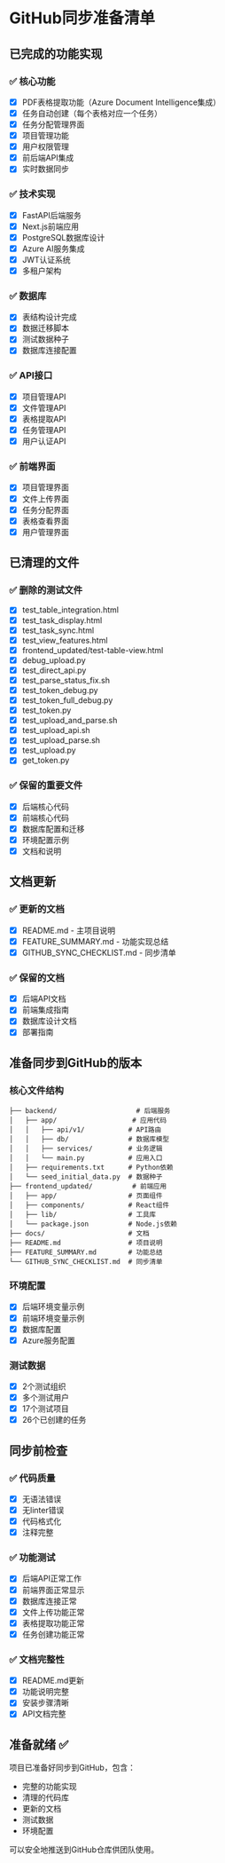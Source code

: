 # GitHub同步准备清单

## 已完成的功能实现

### ✅ 核心功能
- [x] PDF表格提取功能（Azure Document Intelligence集成）
- [x] 任务自动创建（每个表格对应一个任务）
- [x] 任务分配管理界面
- [x] 项目管理功能
- [x] 用户权限管理
- [x] 前后端API集成
- [x] 实时数据同步

### ✅ 技术实现
- [x] FastAPI后端服务
- [x] Next.js前端应用
- [x] PostgreSQL数据库设计
- [x] Azure AI服务集成
- [x] JWT认证系统
- [x] 多租户架构

### ✅ 数据库
- [x] 表结构设计完成
- [x] 数据迁移脚本
- [x] 测试数据种子
- [x] 数据库连接配置

### ✅ API接口
- [x] 项目管理API
- [x] 文件管理API
- [x] 表格提取API
- [x] 任务管理API
- [x] 用户认证API

### ✅ 前端界面
- [x] 项目管理界面
- [x] 文件上传界面
- [x] 任务分配界面
- [x] 表格查看界面
- [x] 用户管理界面

## 已清理的文件

### ✅ 删除的测试文件
- [x] test_table_integration.html
- [x] test_task_display.html
- [x] test_task_sync.html
- [x] test_view_features.html
- [x] frontend_updated/test-table-view.html
- [x] debug_upload.py
- [x] test_direct_api.py
- [x] test_parse_status_fix.sh
- [x] test_token_debug.py
- [x] test_token_full_debug.py
- [x] test_token.py
- [x] test_upload_and_parse.sh
- [x] test_upload_api.sh
- [x] test_upload_parse.sh
- [x] test_upload.py
- [x] get_token.py

### ✅ 保留的重要文件
- [x] 后端核心代码
- [x] 前端核心代码
- [x] 数据库配置和迁移
- [x] 环境配置示例
- [x] 文档和说明

## 文档更新

### ✅ 更新的文档
- [x] README.md - 主项目说明
- [x] FEATURE_SUMMARY.md - 功能实现总结
- [x] GITHUB_SYNC_CHECKLIST.md - 同步清单

### ✅ 保留的文档
- [x] 后端API文档
- [x] 前端集成指南
- [x] 数据库设计文档
- [x] 部署指南

## 准备同步到GitHub的版本

### 核心文件结构
```
├── backend/                    # 后端服务
│   ├── app/                   # 应用代码
│   │   ├── api/v1/           # API路由
│   │   ├── db/               # 数据库模型
│   │   ├── services/         # 业务逻辑
│   │   └── main.py           # 应用入口
│   ├── requirements.txt      # Python依赖
│   └── seed_initial_data.py  # 数据种子
├── frontend_updated/          # 前端应用
│   ├── app/                  # 页面组件
│   ├── components/           # React组件
│   ├── lib/                  # 工具库
│   └── package.json          # Node.js依赖
├── docs/                     # 文档
├── README.md                 # 项目说明
├── FEATURE_SUMMARY.md        # 功能总结
└── GITHUB_SYNC_CHECKLIST.md  # 同步清单
```

### 环境配置
- [x] 后端环境变量示例
- [x] 前端环境变量示例
- [x] 数据库配置
- [x] Azure服务配置

### 测试数据
- [x] 2个测试组织
- [x] 多个测试用户
- [x] 17个测试项目
- [x] 26个已创建的任务

## 同步前检查

### ✅ 代码质量
- [x] 无语法错误
- [x] 无linter错误
- [x] 代码格式化
- [x] 注释完整

### ✅ 功能测试
- [x] 后端API正常工作
- [x] 前端界面正常显示
- [x] 数据库连接正常
- [x] 文件上传功能正常
- [x] 表格提取功能正常
- [x] 任务创建功能正常

### ✅ 文档完整性
- [x] README.md更新
- [x] 功能说明完整
- [x] 安装步骤清晰
- [x] API文档完整

## 准备就绪 ✅

项目已准备好同步到GitHub，包含：
- 完整的功能实现
- 清理的代码库
- 更新的文档
- 测试数据
- 环境配置

可以安全地推送到GitHub仓库供团队使用。
